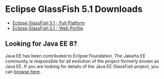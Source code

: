 
# Eclipse GlassFish 5.1 Downloads

* [Eclipse GlassFish 5.1 - Full Platform](https://www.eclipse.org/downloads/download.php?file=/glassfish/glassfish-5.1.0.zip)
* [Eclipse GlassFish 5.1 - Web Profile](https://www.eclipse.org/downloads/download.php?file=/glassfish/web-5.1.0.zip)

## Looking for Java EE 8?

Java EE has been contributed to Eclipse Foundation.
The Jakarta EE community is responsible for all evolution of the
project formerly known as Java EE.
If you are looking for details of the Java EE GlassFish project, you can
[browse here](javaee.github.io/glassfish). 
